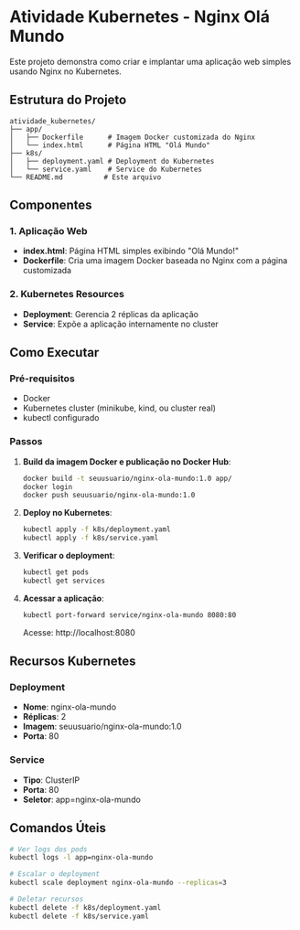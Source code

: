 # Atividade Kubernetes - Nginx Olá Mundo

Este projeto demonstra como criar e implantar uma aplicação web simples usando Nginx no Kubernetes.

## Estrutura do Projeto

```
atividade_kubernetes/
├── app/
│   ├── Dockerfile      # Imagem Docker customizada do Nginx
│   └── index.html      # Página HTML "Olá Mundo"
├── k8s/
│   ├── deployment.yaml # Deployment do Kubernetes
│   └── service.yaml    # Service do Kubernetes
└── README.md          # Este arquivo
```

## Componentes

### 1. Aplicação Web
- **index.html**: Página HTML simples exibindo "Olá Mundo!"
- **Dockerfile**: Cria uma imagem Docker baseada no Nginx com a página customizada

### 2. Kubernetes Resources
- **Deployment**: Gerencia 2 réplicas da aplicação
- **Service**: Expõe a aplicação internamente no cluster

## Como Executar

### Pré-requisitos
- Docker
- Kubernetes cluster (minikube, kind, ou cluster real)
- kubectl configurado

### Passos

1. **Build da imagem Docker e publicação no Docker Hub**:
   ```bash
   docker build -t seuusuario/nginx-ola-mundo:1.0 app/
   docker login
   docker push seuusuario/nginx-ola-mundo:1.0
   ```

2. **Deploy no Kubernetes**:
   ```bash
   kubectl apply -f k8s/deployment.yaml
   kubectl apply -f k8s/service.yaml
   ```

3. **Verificar o deployment**:
   ```bash
   kubectl get pods
   kubectl get services
   ```

4. **Acessar a aplicação**:
   ```bash
   kubectl port-forward service/nginx-ola-mundo 8080:80
   ```
   Acesse: http://localhost:8080

## Recursos Kubernetes

### Deployment
- **Nome**: nginx-ola-mundo
- **Réplicas**: 2
- **Imagem**: seuusuario/nginx-ola-mundo:1.0
- **Porta**: 80

### Service
- **Tipo**: ClusterIP
- **Porta**: 80
- **Seletor**: app=nginx-ola-mundo

## Comandos Úteis

```bash
# Ver logs dos pods
kubectl logs -l app=nginx-ola-mundo

# Escalar o deployment
kubectl scale deployment nginx-ola-mundo --replicas=3

# Deletar recursos
kubectl delete -f k8s/deployment.yaml
kubectl delete -f k8s/service.yaml
```